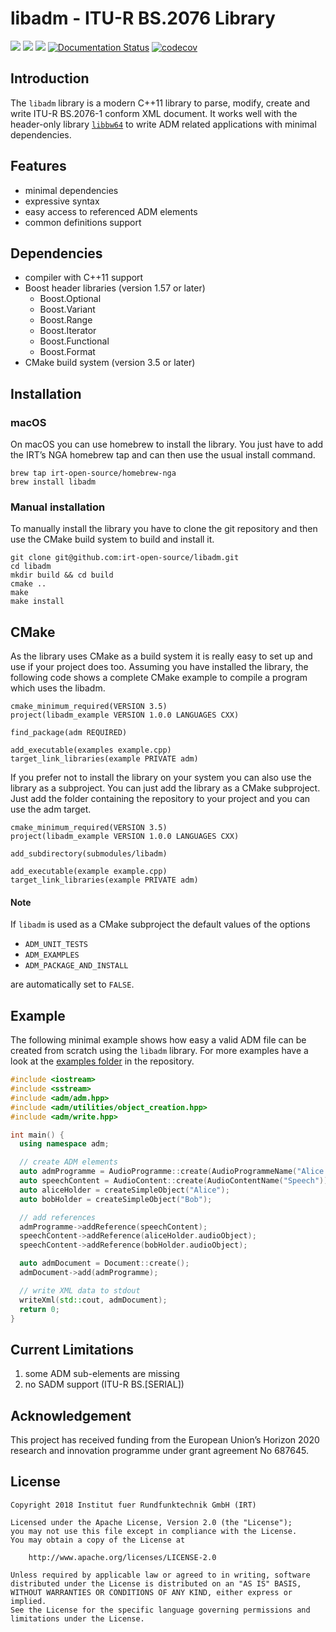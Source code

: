 # libadm - ITU-R BS.2076 Library

[![](https://github.com/IRT-Open-Source/libadm/workflows/Linux/badge.svg)](https://github.com/IRT-Open-Source/libadm/actions?workflow=Linux)
[![](https://github.com/IRT-Open-Source/libadm/workflows/macOS/badge.svg)](https://github.com/IRT-Open-Source/libadm/actions?workflow=macOS)
[![](https://github.com/IRT-Open-Source/libadm/workflows/Windows/badge.svg)](https://github.com/IRT-Open-Source/libadm/actions?workflow=Windows)
[![Documentation Status](https://readthedocs.org/projects/libadm/badge/?version=latest)](https://libadm.readthedocs.io/en/latest/?badge=latest)
[![codecov](https://codecov.io/gh/IRT-Open-Source/libadm/branch/master/graph/badge.svg)](https://codecov.io/gh/IRT-Open-Source/libadm)

## Introduction

The `libadm` library is a modern C++11 library to parse, modify, create and
write ITU-R BS.2076-1 conform XML document. It works well with the header-only
library [`libbw64`](https://github.com/irt-open-source/libbw64) to write ADM
related applications with minimal dependencies.

## Features

- minimal dependencies
- expressive syntax
- easy access to referenced ADM elements
- common definitions support

## Dependencies

- compiler with C++11 support
- Boost header libraries (version 1.57 or later)
  - Boost.Optional
  - Boost.Variant
  - Boost.Range
  - Boost.Iterator
  - Boost.Functional
  - Boost.Format
- CMake build system (version 3.5 or later)

## Installation

### macOS
On macOS you can use homebrew to install the library. You just have to add the IRT’s NGA homebrew tap and can then use the usual install command.

```
brew tap irt-open-source/homebrew-nga
brew install libadm
```

### Manual installation
To manually install the library you have to clone the git repository and then use the CMake build system to build and install it.

```
git clone git@github.com:irt-open-source/libadm.git
cd libadm
mkdir build && cd build
cmake ..
make
make install
```

## CMake
As the library uses CMake as a build system it is really easy to set up and use if your project does too. Assuming you have installed the library, the following code shows a complete CMake example to compile a program which uses the libadm.

```
cmake_minimum_required(VERSION 3.5)
project(libadm_example VERSION 1.0.0 LANGUAGES CXX)

find_package(adm REQUIRED)

add_executable(examples example.cpp)
target_link_libraries(example PRIVATE adm)
```

If you prefer not to install the library on your system you can also use the library as a subproject. You can just add the library as a CMake subproject. Just add the folder containing the repository to your project and you can use the adm target.

```
cmake_minimum_required(VERSION 3.5)
project(libadm_example VERSION 1.0.0 LANGUAGES CXX)

add_subdirectory(submodules/libadm)

add_executable(example example.cpp)
target_link_libraries(example PRIVATE adm)
```

#### Note

If `libadm` is used as a CMake subproject the default values of the options

- `ADM_UNIT_TESTS`
- `ADM_EXAMPLES`
- `ADM_PACKAGE_AND_INSTALL`

are automatically set to `FALSE`.

## Example

The following minimal example shows how easy a valid ADM file can be created
from scratch using the `libadm` library. For more examples have a look at the
[examples folder](examples) in the repository.

```cpp
#include <iostream>
#include <sstream>
#include <adm/adm.hpp>
#include <adm/utilities/object_creation.hpp>
#include <adm/write.hpp>

int main() {
  using namespace adm;

  // create ADM elements
  auto admProgramme = AudioProgramme::create(AudioProgrammeName("Alice and Bob talking"));
  auto speechContent = AudioContent::create(AudioContentName("Speech"));
  auto aliceHolder = createSimpleObject("Alice");
  auto bobHolder = createSimpleObject("Bob");

  // add references
  admProgramme->addReference(speechContent);
  speechContent->addReference(aliceHolder.audioObject);
  speechContent->addReference(bobHolder.audioObject);

  auto admDocument = Document::create();
  admDocument->add(admProgramme);

  // write XML data to stdout
  writeXml(std::cout, admDocument);
  return 0;
}
```

## Current Limitations

1. some ADM sub-elements are missing
2. no SADM support (ITU-R BS.[SERIAL])

## Acknowledgement

This project has received funding from the European Union’s Horizon 2020
research and innovation programme under grant agreement No 687645.

## License

```
Copyright 2018 Institut fuer Rundfunktechnik GmbH (IRT)

Licensed under the Apache License, Version 2.0 (the "License");
you may not use this file except in compliance with the License.
You may obtain a copy of the License at

    http://www.apache.org/licenses/LICENSE-2.0

Unless required by applicable law or agreed to in writing, software
distributed under the License is distributed on an "AS IS" BASIS,
WITHOUT WARRANTIES OR CONDITIONS OF ANY KIND, either express or implied.
See the License for the specific language governing permissions and
limitations under the License.
```
